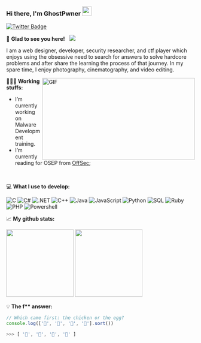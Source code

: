 ### Hi there, I'm <a target="_blank">GhostPwner</a> <img src="https://media.giphy.com/media/hvRJCLFzcasrR4ia7z/giphy.gif" width="25px">

[![Twitter Badge](https://img.shields.io/badge/-Twitter-00acee?style=flat-square&logo=Twitter&logoColor=white)](https://twitter.com/ghostpwner)

🚀 **Glad to see you here!** &nbsp; ![](https://visitor-badge.glitch.me/badge?page_id=gh0stpwner.gh0stpwner)

I am a web designer, developer, security researcher, and ctf player which enjoys using the obsessive need to search for answers to solve hardcore problems and after share the learning the process of that journey. In my spare time, I enjoy photography, cinematography, and video editing.

<img align="right" alt="GIF" src="https://i.imgur.com/5Bmfj4J.gif" width="408" height="218" />
  

👨🏻‍💻 **Working stuffs:**

- I’m currently working on Malware Development training.
- I’m currently reading for OSEP from [OffSec](https://www.offensive-security.com/pen300-osep/);

</br>


💻 **What I use to develop:**
<!--START_SECTION:waka-->
![C](https://img.shields.io/badge/-C-000000?style=flat&logo=c)
![C#](https://img.shields.io/badge/-CSHARP-000000?style=flat&logo=csharp)
![.NET](https://img.shields.io/badge/-.NET-000000?style=flat&logo=.NET)
![C++](https://img.shields.io/badge/-C++-000000?style=flat&logo=c%2B%2B)
![Java](https://img.shields.io/badge/-Java-000000?style=flat&logo=java)
![JavaScript](https://img.shields.io/badge/-JavaScript-000000?style=flat&logo=javascript)
![Python](https://img.shields.io/badge/-Python-000000?style=flat&logo=python)
![SQL](https://img.shields.io/badge/-SQL-000000?style=flat&logo=postgresql)
![Ruby](https://img.shields.io/badge/-Ruby-000000?style=flat&logo=ruby)
![PHP](https://img.shields.io/badge/-PHP-000000?style=flat&logo=PHP)
![Powershell](https://img.shields.io/badge/-Powershell-000000?style=flat&logo=Powershell)
<!--END_SECTION:waka-->

📈 **My github stats:**

<p>
  <img height="180em" src="https://github-readme-stats.vercel.app/api?username=gh0stpwner&show_icons=true&hide_border=true&&count_private=true&include_all_commits=true" />
  <img height="180em" src="https://github-readme-stats.vercel.app/api/top-langs/?username=gh0stpwner&exclude_repo=KNN-Image-Classification&show_icons=true&hide_border=true&layout=compact&langs_count=8"/>
</p>

💡 **The f\*\* answer:**
<!--START_SECTION:waka-->
```javascript
// Which came first: the chicken or the egg?
console.log(['🥚', '🐣', '🐥', '🐔'].sort())

>>> [ '🐔', '🐣', '🐥', '🥚' ]
```
<!--END_SECTION:waka-->


